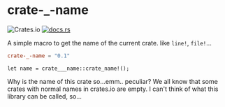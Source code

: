 # crate-_-name

![Crates.io](https://img.shields.io/crates/l/crate-_-name?style=flat-square)
[![docs.rs](https://docs.rs/crate-_-name/badge.svg)](https://docs.rs/crate-_-name)

A simple macro to get the name of the current crate.
like `line!`, `file!`...

```toml
crate-_-name = "0.1"
```
```
let name = crate___name::crate_name!();
```


Why is the name of this crate so...emm.. peculiar?
We all know that some crates with normal names in crates.io are empty. I can't think of what this library can be called, so...

